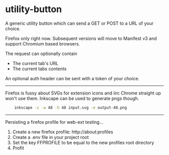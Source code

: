 # utility-button

A generic utility button which can send a GET or POST to a URL of your choice.

Firefox only right now. Subsequent versions will move to Manifest v3 and support Chromium based browsers.

The request can optionally contain
- The current tab's URL
- The current tabs contents

An optional auth header can be sent with a token of your choice.

---

Firefox is fussy about SVGs for extension icons and iirc Chrome straight up won't use them. Inkscape can be used to generate pngs though.

```bash
	inkscape -z -w 48 -h 48 input.svg -e output-48.png
```

---

Persisting a firefox profile for web-ext testing...

1. Create a new firefox profile: http://about:profiles
2. Create a .env file in your project root
3. Set the key FFPROFILE to be equal to the new profiles root directory
4. Profit

